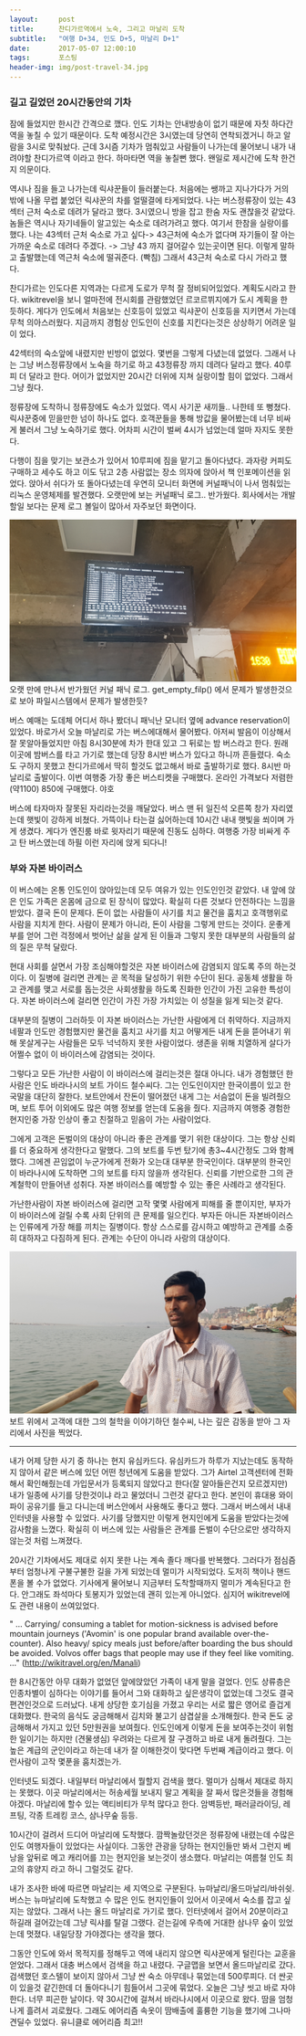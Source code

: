 ```yaml
---          
layout:	    post          
title:      찬디가르역에서 노숙, 그리고 마날리 도착 	    
subtitle:   "여행 D+34, 인도 D+5, 마날리 D+1"          
date:       2017-05-07 12:00:10   
tags:       포스팅          
header-img: img/post-travel-34.jpg
---          
```


### 길고 길었던 20시간동안의 기차

잠에 들었지만 한시간 간격으로 깼다. 인도 기차는 안내방송이 없기 때문에 자칫 하다간 역을 놓칠 수 있기 때문이다. 도착 예정시간은 3시였는데 당연히 연착되겠거니 하고 알람을 3시로 맞춰놨다. 근데 3시즘 기차가 멈춰있고 사람들이 나가는데 물어보니 내가 내려야할 찬디가르역 이라고 한다. 하마타면 역을 놓칠뻔 했다. 왠일로 제시간에 도착 한건지 의문이다.

역시나 짐을 들고 나가는데 릭샤꾼들이 들러붙는다. 처음에는 쌩까고 지나가다가 거의 밖에 나올 무렵 붙었던 릭샤꾼의 차를 얼떨결에 타게되었다. 나는 버스정류장이 있는 43섹터 근처 숙소로 데려가 달라고 했다. 3시였으니 방을 잡고 한숨 자도 괜찮을것 같았다. 놈들은 역시나 자기네들이 알고있는 숙소로 데려가려고 했다. 여기서 한참을 실랑이를 했다. 나는 43섹터 근처 숙소로 가고 싶다-> 43근처에 숙소가 없다며 자기들이 잘 아는 가까운 숙소로 데려다 주겠다. -> 그냥 43 까지 걸어갈수 있는곳이면 된다. 이렇게 말하고 출발했는데 역근처 숙소에 떨궈준다. (빡침) 그래서 43근처 숙소로 다시 가라고 했다.

찬디가르는 인도다른 지역과는 다르게 도로가 무척 잘 정비되어있었다. 계획도시라고 한다. wikitrevel을 보니 얼마전에 전시회를 관람했었던 르코르뷔지에가 도시 계획을 한 듯하다. 게다가 인도에서 처음보는 신호등이 있었고 릭샤꾼이 신호등을 지키면서 가는데 무척 의아스러웠다. 지금까지 경험상 인도인이 신호를 지킨다는것은 상상하기 어려운 일이 었다.

42섹터의 숙소앞에 내렸지만 빈방이 없었다. 몇번을 그렇게 다녔는데 없었다. 그래서 나는 그냥 버스정류장에서 노숙을 하기로 하고 43정류장 까지 데려다 달라고 했다. 40루피 더 달라고 한다. 어이가 없었지만 20시간 더위에 지쳐 실랑이할 힘이 없었다. 그래서 그냥 줬다.

정류장에 도착하니 정류장에도 숙소가 있었다. 역시 사기꾼 새끼들.. 나한테 또 뻥쳤다. 릭샤꾼중에 믿을만한 넘이 하나도 없다. 호객꾼들을 통해 방값을 물어봤는데 너무 비싸게 불러서 그냥 노숙하기로 했다. 어차피 시간이 벌써 4시가 넘었는데 얼마 자지도 못한다.

다행이 짐을 맞기는 보관소가 있어서 10루피에 짐을 맡기고 돌아다녔다. 과자랑 커피도 구매하고 세수도 하고 이도 닦고 2층 사람없는 장소 의자에 앉아서 책 인포메이션을 읽었다. 앉아서 쉬다가 또 돌아다녔는데 우연히 모니터 화면에 커널패닉이 나서 멈춰있는 리눅스 운영체제를 발견했다. 오랫만에 보는 커널패닉 로그.. 반가웠다. 회사에서는 개발할일 보다는 문제 로그 볼일이 많아서 자주보던 화면이다.

![](/img/170507-kernelpanic.jpg)
오랫 만에 만나서 반가웠던 커널 패닉 로그. get_empty_filp() 에서 문제가 발생한것으로 보아 파일시스템에서 문제가 발생한듯?

버스 예매는 도데체 어디서 하나 봤더니 패닉난 모니터 옆에 advance reservation이 있었다. 바로가서 오늘 마날리로 가는 버스에대해서 물어봤다. 아저씨 발음이 이상해서 잘 못알아들었지만 아침 8시30분에 차가 한대 있고 그 뒤로는 밤 버스라고 한다. 원래 이곳에 밤버스를 타고 가기로 했는데 당장 8시반 버스가 있다고 하니까 흔들렸다. 숙소도 구하지 못했고 찬디가르에서 딱히 할것도 없고해서 바로 출발하기로 했다. 8시반 마날리로 출발이다. 이번 여행중 가장 좋은 버스티켓을 구매했다. 온라인 가격보다 저렴한(약1100) 850에 구매했다. 야호

버스에 타자마자 잘못된 자리라는것을 깨달았다. 버스 맨 뒤 일진석 오른쪽 창가 자리였는데 햇빛이 강하게 비쳤다. 가뜩이나 타는걸 싫어하는데 10시간 내내 햇빛을 쐬이며 가게 생겼다. 게다가 엔진룸 바로 윗자리기 때문에 진동도 심하다. 여행중 가장 비싸게 주고 탄 버스였는데 하필 이런 자리에 앉게 되다니!

### 부와 자본 바이러스

이 버스에는 온통 인도인이 앉아있는데 모두 여유가 있는 인도인인것 같았다. 내 앞에 앉은 인도 가족은 온몸에 금으로 된 장식이 많았다. 확실히 다른 것보다 안전하다는 느낌을 받았다. 결국 돈이 문제다. 돈이 없는 사람들이 사기를 치고 물건을 훔치고 호객행위로 사람을 지치게 한다. 사람이 문제가 아니라, 돈이 사람을 그렇게 만드는 것이다. 운좋게 부를 얻어 그런 걱정에서 벗어난 삶을 살게 된 이들과 그렇지 못한 대부분의 사람들의 삶의 질은 무척 달랐다.

현대 사회를 살면서 가장 조심해야할것은 자본 바이러스에 감염되지 않도록 주의 하는것이다. 이 질병에 걸리면 관계는 곧 목적을 달성하기 위한 수단이 된다. 공동체 생활을 하고 관계를 맺고 서로를 돕는것은 사회생활을 하도록 진화한 인간이 가진 고유한 특성이다. 자본 바이러스에 걸리면 인간이 가진 가장 가치있는 이 성질을 잃게 되는것 같다.

대부분의 질병이 그러하듯 이 자본 바이러스는 가난한 사람에게 더 취약하다. 지금까지 네팔과 인도만 경험했지만 물건을 훔치고 사기를 치고 어떻게든 내게 돈을 뜯어내기 위해 못살게구는 사람들은 모두 넉넉하지 못한 사람이었다. 생존을 위해 치열하게 살다가 어쩔수 없이 이 바이러스에 감염되는 것이다.

그렇다고 모든 가난한 사람이 이 바이러스에 걸리는것은 절대 아니다. 내가 경험했던 한 사람은 인도 바라나시의 보트 가이드 철수씨다. 그는 인도인이지만 한국이름이 있고 한국말을 대단히 잘한다. 보트안에서 잔돈이 떨어졌던 내게 그는 서슴없이 돈을 빌려줬으며, 보트 투어 이외에도 많은 여행 정보를 얻는데 도움을 줬다. 지금까지 여행중 경험한 현지인중 가장 인상이 좋고 친절하고 믿음이 가는 사람이었다.

그에게 고객은 돈벌이의 대상이 아니라 좋은 관계를 맺기 위한 대상이다. 그는 항상 신뢰를 더 중요하게 생각한다고 말했다. 그의 보트를 두번 탔기에 총3~4시간정도 그와 함께했다. 그에겐 끈임없이 누군가에게 전화가 오는대 대부분 한국인이다. 대부분의 한국인이 바라나시에 도착하면 그의 보트를 타지 않을까 생각된다. 신뢰를 기반으로한 그의 관계철학이 만들어낸 성취다. 자본 바이러스를 예방할 수 있는 좋은 사례라고 생각된다.

가난한사람이 자본 바이러스에 걸리면 고작 몇몇 사람에게 피해를 줄 뿐이지만, 부자가 이 바이러스에 걸릴 수록 사회 단위의 큰 문제를 일으킨다. 부자든 아니든 자본바이러스는 인류에게 가장 해를 끼치는 질병이다. 항상 스스로를 감시하고 예방하고 관계를 소중히 대하자고 다짐하게 된다. 관계는 수단이 아니라 사랑의 대상이다.

![](/img/170507-chulsu.jpg)
보트 위에서 고객에 대한 그의 철학을 이야기하던 철수씨, 나는 깊은 감동을 받아 그 자리에서 사진을 찍었다.

----

내가 어제 당한 사기 중 하나는 현지 유심카드다. 유심카드가 하루가 지났는데도 동작하지 않아서 같은 버스에 있던 어떤 청년에게 도움을 받았다. 그가 Airtel 고객센터에 전화해서 확인해줬는데 가입문서가 등록되지 않았다고 한다(잘 알아들은건지 모르겠지만) 내가 일종에 사기를 당한것이냐 라고 물었더니 그런것 같다고 한다. 본인이 휴대용 와이파이 공유기를 들고 다니는데 버스안에서 사용해도 좋다고 했다. 그래서 버스에서 내내 인터넷을 사용할 수 있었다. 사기를 당했지만 이렇게 현지인에게 도움을 받았다는것에 감사함을 느꼈다. 확실히 이 버스에 있는 사람들은 관계를 돈벌이 수단으로만 생각하지 않는것 처럼 느껴졌다.

20시간 기차에서도 제대로 쉬지 못한 나는 계속 졸다 깨다를 반복했다. 그러다가 점심즘 부터 엄청나게 구불구불한 길을 가게 되었는데 멀미가 시작되었다. 도저히 책이나 핸드폰을 볼 수가 없었다. 기사에게 물어보니 지금부터 도착할때까지 멀미가 계속된다고 한다. 안그래도 좌석마다 토봉지가 있었는데 괜히 있는게 아니었다. 심지어 wikitrevel에도 관련 내용이 쓰여있었다.
>
" ... Carrying/ consuming a tablet for motion-sickness is advised before mountain journeys ('Avomin' is one popular brand available over-the-counter). Also heavy/ spicy meals just before/after boarding the bus should be avoided. Volvos offer bags that people may use if they feel like vomiting. ..." (http://wikitravel.org/en/Manali)

한 8시간동안 아무 대화가 없었던 앞에앉았던 가족이 내게 말을 걸었다. 인도 상류층은 인종차별이 심하다는 이야기를 들어서 그와 대화하고 싶은생각이 없었는데 그것도 결국 편견인것으로 드러났다. 내게 상당한 호기심을 가졌고 우리는 서로 짧은 영어로 즐겁게 대화했다. 한국의 음식도 궁금해해서 김치와 불고기 삼겹살을 소개해줬다. 한국 돈도 궁금해해서 가지고 있던 5만원권을 보여줬다. 인도인에게 이렇게 돈을 보여주는것이 위험한 일이기는 하지만 (견물생심) 우려와는 다르게 잘 구경하고 바로 내게 돌려줬다. 그는 높은 계급의 군인이라고 하는데 내가 잘 이해한것이 맞다면 두번째 계급이라고 했다. 이런사람이 고작 몇푼을 훔치겠는가.

인터넷도 되겠다. 내일부터 마날리에서 뭘할지 검색을 했다. 멀미가 심해서 제대로 하지는 못했다. 이곳 마날리에서는 허송세월 보내지 말고 계획을 잘 짜서 많은것들을 경험해야겠다. 마날리에 할수 있는 액티비티가 무척 많다고 한다. 암벽등반, 패러글라이딩, 레프팅, 각종 트레킹 코스, 삼나무숲 등등.

10시간이 걸려서 드디어 마날리에 도착했다. 깜짝놀랐던것은 정류장에 내렸는데 수많은 인도 여행자들이 있었다는 사실이다. 그동안 관광을 당하는 현지인들만 봐서 그런지 베낭을 앞뒤로 메고 캐리어를 끄는 현지인을 보는것이 생소했다. 마날리는 여름철 인도 최고의 휴양지 라고 하니 그럴것도 같다.

내가 조사한 바에 따르면 마날리는 세 지역으로 구분된다. 뉴마날리/올드마날리/바쉬쉿. 버스는 뉴마날리에 도착했고 수 많은 인도 현지인들이 있어서 이곳에서 숙소를 잡고 싶지는 않았다. 그래서 나는 올드 마날리로 가기로 했다. 인터넷에서 걸어서 20분이라고 하길래 걸어갔는데 그냥 릭샤를 탈걸 그랬다. 걷는길에 우측에 거대한 삼나무 숲이 있었는데 멋졌다. 내일당장 가야겠다는 생각을 했다.

그동안 인도에 와서 목적지를 정해두고 역에 내리지 않으면 릭샤꾼에게 털린다는 교훈을 얻었다. 그래서 대충 버스에서 검색을 하고 내렸다. 구글맵을 보면서 올드마날리로 갔다. 검색했던 호스텔이 보이지 않아서 그냥 싼 숙소 아무데나 묶었는데 500루피다. 더 싼곳이 있을것 같긴한데 더 돌아다니기 힘들어서 그곳에 묶었다. 오늘은 그냥 씻고 바로 자야한다. 너무 피곤한 날이다. 약 30시간에 걸쳐서 바라나시에서 이곳으로 왔다. 땀을 엄청나게 흘려서 괴로웠다. 그래도 에어리즘 속옷이 땀배출에 훌륭한 기능을 했기에 그나마 견딜수 있었다. 유니클로 에어리즘 최고!!

